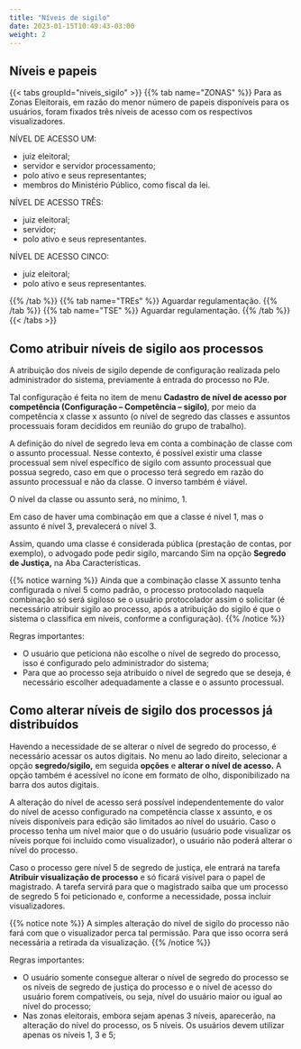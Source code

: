 ```yaml
---
title: "Níveis de sigilo"
date: 2023-01-15T10:49:43-03:00
weight: 2
---
```


## Níveis e papeis

{{< tabs groupId="niveis_sigilo" >}}
{{% tab name="ZONAS" %}}
Para as Zonas Eleitorais, em razão do menor número de papeis disponíveis para os usuários, foram fixados três níveis de acesso com os respectivos visualizadores.

NÍVEL DE ACESSO UM:
+ juiz eleitoral;
+ servidor e servidor processamento; 
+ polo ativo e seus representantes;
+ membros do Ministério Público, como fiscal da lei.

NÍVEL DE ACESSO TRÊS:
+ juiz eleitoral;
+ servidor;
+ polo ativo e seus representantes.

NÍVEL DE ACESSO CINCO:
+ juiz eleitoral;
+ polo ativo e seus representantes.

{{% /tab %}}
{{% tab name="TREs" %}}
Aguardar regulamentação.
{{% /tab %}}
{{% tab name="TSE" %}}
Aguardar regulamentação.
{{% /tab %}}
{{< /tabs >}}

## Como atribuir níveis de sigilo aos processos

A atribuição dos níveis de sigilo depende de configuração realizada pelo administrador do sistema, previamente à entrada do processo no PJe.

Tal configuração é feita no item de menu **Cadastro de nível de acesso por competência (Configuração – Competência – sigilo)**, por meio da competência x classe x assunto (o nível de segredo das classes e assuntos processuais foram decididos em reunião do grupo de trabalho).

A definição do nível de segredo leva em conta a combinação de classe com o assunto processual. Nesse contexto, é possível existir uma classe processual sem nível específico de sigilo com assunto processual que possua segredo, caso em que o processo terá segredo em razão do assunto processual e não da classe. O inverso também é viável.

O nível da classe ou assunto será, no mínimo, 1. 

Em caso de haver uma combinação em que a classe é nível 1, mas o assunto é nível 3, prevalecerá o nível 3.

Assim, quando uma classe é considerada pública (prestação de contas, por exemplo), o advogado pode pedir sigilo, marcando Sim na opção **Segredo de Justiça,** na Aba Características. 

{{% notice warning %}}
Ainda que a combinação classe X assunto tenha configurada o nível 5 como padrão, o processo protocolado naquela combinação só será sigiloso se o usuário protocolador assim o solicitar (é necessário atribuir sigilo ao processo, após a atribuição do sigilo é que o sistema o classifica em níveis, conforme a configuração).
{{% /notice %}}

Regras importantes:
+ O usuário que peticiona não escolhe o nível de segredo do processo, isso é configurado pelo administrador do sistema;
+ Para que ao processo seja atribuído o nível de segredo que se deseja, é necessário escolher adequadamente a classe e o assunto processual.

## Como alterar níveis de sigilo dos processos já distribuídos

Havendo a necessidade de se alterar o nível de segredo do processo, é necessário acessar os autos digitais. No menu ao lado direito, selecionar a opção **segredo/sigilo,** em seguida **opções** e **alterar o nível de acesso.** A opção também é acessível no ícone em formato de olho, disponibilizado na barra dos autos digitais.
 
A alteração do nível de acesso será possível independentemente do valor do nível de acesso configurado na competência classe x assunto, e os níveis disponíveis para edição são limitados ao nível do usuário. Caso o processo tenha um nível maior que o do usuário (usuário pode visualizar os níveis porque foi incluído como visualizador), o usuário não poderá alterar o nível do processo.

Caso o processo gere nível 5 de segredo de justiça, ele entrará na tarefa **Atribuir visualização de processo** e só ficará visível para o papel de magistrado. A tarefa servirá para que o magistrado saiba que um processo de segredo 5 foi peticionado e, conforme a necessidade, possa incluir visualizadores.

{{% notice note %}}
A simples alteração do nível de sigilo do processo não fará com que o visualizador perca tal permissão. Para que isso ocorra será necessária a retirada da visualização.
{{% /notice %}}

Regras importantes:
+ O usuário somente consegue alterar o nível de segredo do processo se os níveis de segredo de justiça do processo e o nível de acesso do usuário forem compatíveis, ou seja, nível do usuário maior ou igual ao nível do processo; 
+	Nas zonas eleitorais, embora sejam apenas 3 níveis, aparecerão, na alteração do nível do processo, os 5 níveis. Os usuários devem utilizar apenas os níveis 1, 3 e 5;


